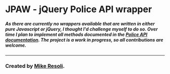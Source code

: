 # JPAW - jQuery Police API wrapper  
##### As there are currently no wrappers available that are written in either pure Javascript or jQuery, I thought I'd challenge myself to do so. Over time I plan to implement all methods documented in the [Police API documentation](https://data.police.uk/docs/ "Police docs"). The project is a work in progress, so all contributions are welcome.


---


### Created by [Mike Resoli](https://www.linkedin.com/in/mikeresoli "linkedin").
